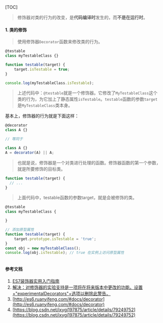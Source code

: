 [TOC]

>修饰器对类的行为的改变，是**代码编译时**发生的，而**不是在运行时**。

#### 1. 类的修饰
>使用修饰器`Decorator`函数来修改类的行为。
```js
@testable
class myTestableClass {}

function testable(target) {
    target.isTestable = true;
}

console.log(myTestableClass.isTestable);
```
>上述代码中：`@testable`就是一个修饰器。它修改了`MyTestableClass`这个类的行为，为它加上了静态属性`isTestable`。`testable`函数的参数`target`是`MyTestableClass`类本身。

基本上，修饰器的行为就是下面这样：
```js
@decorator
class A {}

// 等同于

class A {}
A = decorator(A) || A;
```
>也就是说，修饰器是一个对类进行处理的函数。修饰器函数的第一个参数，就是所要修饰的目标类。
```js
function testable(target) {
  // ...
}
```
>上面代码中，testable函数的参数target，就是会被修饰的类。

```js
@testable
class myTestableClass {

}

// 添加原型属性
function testable(target) {
    target.prototype.isTestable = 'true';
}
const obj = new myTestableClass();
console.log(obj.isTestable); // true 在实例上访问原型属性
```
```js

```

#### 参考文档
1. [ES7装饰器实用入门指南](https://mp.weixin.qq.com/s?__biz=MzIzNjcwNzA2Mw==&mid=2247485883&idx=1&sn=729d6a1ed2d44983d3a16d1af6f2b4f2&chksm=e8d28423dfa50d358ebe10672848b5954ebd3740e67734065033cd1e8e71b5c8d199cb0b00dd#rd)
2. [解决：对修饰器的实验支持是一项将在将来版本中更改的功能。设置+"experimentalDecorators"+选项以删除此警告。](https://www.jianshu.com/p/4c2bc81b75f0)
3. [http://es6.ruanyifeng.com/#docs/decorator](http://es6.ruanyifeng.com/#docs/decorator)
4. [https://blog.csdn.net/ixygj197875/article/details/79249752](https://blog.csdn.net/ixygj197875/article/details/79249752)